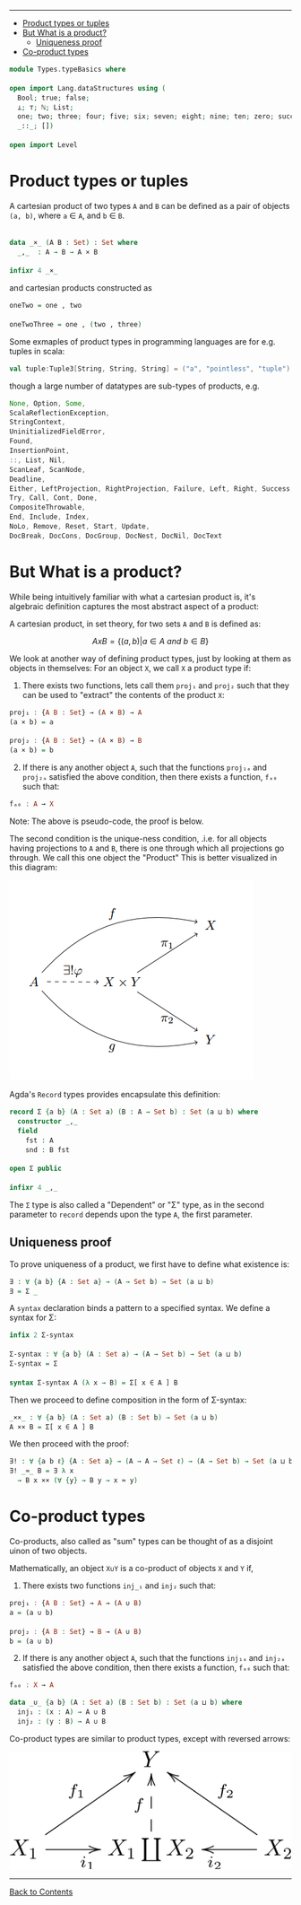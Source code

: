 <!-- START doctoc generated TOC please keep comment here to allow auto update -->
<!-- DON'T EDIT THIS SECTION, INSTEAD RE-RUN doctoc TO UPDATE -->
****

- [Product types or tuples](#product-types-or-tuples)
- [But What is a product?](#but-what-is-a-product)
  - [Uniqueness proof](#uniqueness-proof)
- [Co-product types](#co-product-types)

<!-- END doctoc generated TOC please keep comment here to allow auto update -->


```agda
module Types.typeBasics where

open import Lang.dataStructures using (
  Bool; true; false;
  ⊥; ⊤; ℕ; List;
  one; two; three; four; five; six; seven; eight; nine; ten; zero; succ;
  _::_; [])

open import Level
```

# Product types or tuples

A cartesian product of two types `A` and `B` can be defined as a pair of objects `(a, b)`, where `a` ∈ `A`, and `b` ∈ `B`.

```agda

data _×_ (A B : Set) : Set where
  _,_  : A → B → A × B

infixr 4 _×_
```

and cartesian products constructed as

```agda
oneTwo = one , two

oneTwoThree = one , (two , three)
```
Some exmaples of product types in programming languages are for e.g. tuples in scala:

```scala
val tuple:Tuple3[String, String, String] = ("a", "pointless", "tuple")
```
though a large number of datatypes are sub-types of products, e.g.

```scala
None, Option, Some,
ScalaReflectionException,
StringContext,
UninitializedFieldError,
Found,
InsertionPoint,
::, List, Nil,
ScanLeaf, ScanNode,
Deadline,
Either, LeftProjection, RightProjection, Failure, Left, Right, Success,
Try, Call, Cont, Done,
CompositeThrowable,
End, Include, Index,
NoLo, Remove, Reset, Start, Update,
DocBreak, DocCons, DocGroup, DocNest, DocNil, DocText
```

# But What is a product?

While being intuitively familiar with what a cartesian product is, it's algebraic definition captures the most abstract aspect of a product:

A cartesian product, in set theory, for two sets `A` and `B` is defined as:

$$ A x B = \{ (a , b) | a ∈ A ~and~ b ∈ B \} $$

We look at another way of defining product types, just by looking at them as objects in themselves:
For an object `X`, we call `X` a product type if:

1. There exists two functions, lets call them `proj₁` and `proj₂` such that they can be used to "extract" the contents of the product `X`:

```haskell
proj₁ : {A B : Set} → (A × B) → A
(a × b) = a

proj₂ : {A B : Set} → (A × B) → B
(a × b) = b
```

2. If there is any another object `A`, such that the functions `proj₁ₐ` and `proj₂ₐ` satisfied the above condition, then there exists a function, `fₐ₀` such that:

```haskell
fₐ₀ : A → X
```

Note: The above is pseudo-code, the proof is below.

The second condition is the unique-ness condition, .i.e. for all objects having projections to `A` and `B`, there is one through which all projections go through. We call this one object the "Product" This is better visualized in this diagram:

![product-universal-property](./product-universal-property.png)

Agda's `Record` types provides encapsulate this definition:

```agda
record Σ {a b} (A : Set a) (B : A → Set b) : Set (a ⊔ b) where
  constructor _,_
  field
    fst : A
    snd : B fst

open Σ public

infixr 4 _,_
```

The `Σ` type is also called a "Dependent" or "Σ" type, as in the second parameter to `record` depends upon the type `A`, the first parameter.

## Uniqueness proof

To prove uniqueness of a product, we first have to define what existence is:

```agda
∃ : ∀ {a b} {A : Set a} → (A → Set b) → Set (a ⊔ b)
∃ = Σ _
```

A `syntax` declaration binds a pattern to a specified syntax. We define a syntax for Σ:

```agda
infix 2 Σ-syntax

Σ-syntax : ∀ {a b} (A : Set a) → (A → Set b) → Set (a ⊔ b)
Σ-syntax = Σ

syntax Σ-syntax A (λ x → B) = Σ[ x ∈ A ] B
```

Then we proceed to define composition in the form of Σ-syntax:

```agda
_××_ : ∀ {a b} (A : Set a) (B : Set b) → Set (a ⊔ b)
A ×× B = Σ[ x ∈ A ] B
```

We then proceed with the proof:

```agda
∃! : ∀ {a b ℓ} {A : Set a} → (A → A → Set ℓ) → (A → Set b) → Set (a ⊔ b ⊔ ℓ)
∃! _≈_ B = ∃ λ x
  → B x ×× (∀ {y} → B y → x ≈ y)
```

# Co-product types

Co-products, also called as "sum" types can be thought of as a disjoint uinon of two objects.

Mathematically, an object `X∪Y` is a co-product of objects `X` and `Y` if,

1. There exists two functions `inj_₁` and `inj₂` such that:
```haskell
proj₁ : {A B : Set} → A → (A ∪ B)
a = (a ∪ b)

proj₂ : {A B : Set} → B → (A ∪ B)
b = (a ∪ b)
```

2. If there is any another object `A`, such that the functions `inj₁ₐ` and `inj₂ₐ` satisfied the above condition, then there exists a function, `fₐ₀` such that:

```haskell
fₐ₀ : X → A
```

```agda
data _∪_ {a b} (A : Set a) (B : Set b) : Set (a ⊔ b) where
  inj₁ : (x : A) → A ∪ B
  inj₂ : (y : B) → A ∪ B
```

Co-product types are similar to product types, except with reversed arrows:

![coproducts](./coproduct.png)

****
[Back to Contents](./contents.html)
